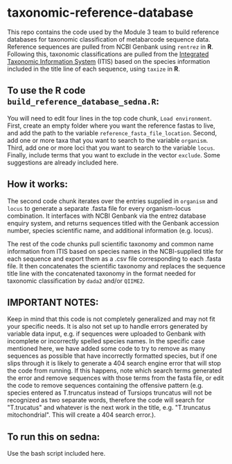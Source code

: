 # taxonomic-reference-database
This repo contains the code used by the Module 3 team to build reference databases for taxonomic classification of metabarcode sequence data. Reference sequences are pulled from NCBI Genbank using `rentrez` in **R**. Following this, taxonomic classifications are pulled from the [Integrated Taxonomic Information System](https://www.itis.gov/) (ITIS) based on the species information included in the title line of each sequence, using `taxize` in **R**. 

## To use the R code `build_reference_database_sedna.R`:

You will need to edit four lines in the top code chunk, `Load environment`. 
  First, create an empty folder where you want the reference fastas to live, and add the path to the variable `reference_fasta_file_location`. 
  Second, add one or more taxa that you want to search to the variable `organism`. 
  Third, add one or more loci that you want to search to the variable `locus`. 
  Finally, include terms that you want to exclude in the vector `exclude`. Some suggestions are already included here.

## How it works:

The second code chunk iterates over the entries supplied in `organism` and `locus` to generate a separate .fasta file for every organism-locus combination. It interfaces with NCBI Genbank via the entrez database enquiry system, and returns sequences titled with the Genbank accession number, species scientific name, and additional information (e.g. locus).

The rest of the code chunks pull scientific taxonomy and common name information from ITIS based on species names in the NCBI-supplied title for each sequence and export them as a .csv file corresponding to each .fasta file. It then concatenates the scientific taxonomy and replaces the sequence title line with the concatenated taxonomy in the format needed for taxonomic classification by `dada2` and/or `QIIME2`. 

## IMPORTANT NOTES:

Keep in mind that this code is not completely generalized and may not fit your specific needs. It is also not set up to handle errors generated by variable data input, e.g. if sequences were uploaded to Genbank with incomplete or incorrectly spelled species names. In the specific case mentioned here, we have added some code to try to remove as many sequences as possible that have incorrectly formatted species, but if one slips through it is likely to generate a 404 search engine error that will stop the code from running. If this happens, note which search terms generated the error and remove sequences with those terms from the fasta file, or edit the code to remove sequences containing the offensive pattern (e.g. species entered as T.truncatus instead of Tursiops truncatus will not be recognized as two separate words, therefore the code will search for "T.trucatus" and whatever is the next work in the title, e.g. "T.truncatus mitochondrial". This will create a 404 search error.).

## To run this on sedna:

Use the bash script included here. 
